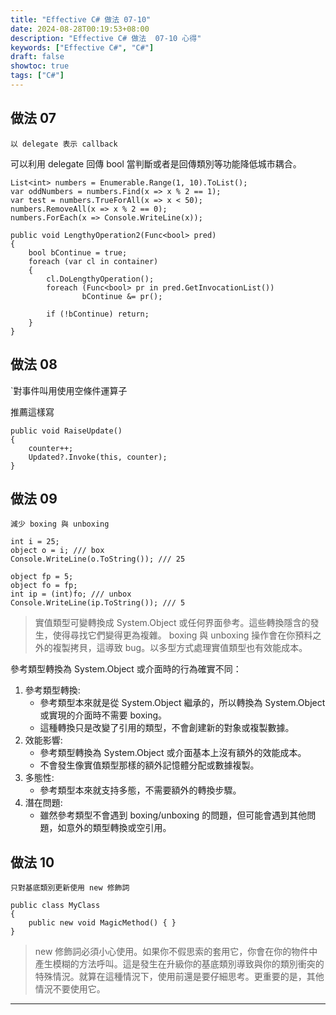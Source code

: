 ```yaml
---
title: "Effective C# 做法 07-10"
date: 2024-08-28T00:19:53+08:00
description: "Effective C# 做法  07-10 心得"
keywords: ["Effective C#", "C#"]
draft: false
showtoc: true
tags: ["C#"]
---
```


## 做法 07

`以 delegate 表示 callback`

可以利用 delegate 回傳 bool 當判斷或者是回傳類別等功能降低城市耦合。

```Csharp
List<int> numbers = Enumerable.Range(1, 10).ToList();
var oddNumbers = numbers.Find(x => x % 2 == 1);
var test = numbers.TrueForAll(x => x < 50);
numbers.RemoveAll(x => x % 2 == 0);
numbers.ForEach(x => Console.WriteLine(x));

public void LengthyOperation2(Func<bool> pred)
{
    bool bContinue = true;
    foreach (var cl in container)
    {
        cl.DoLengthyOperation();
        foreach (Func<bool> pr in pred.GetInvocationList())
                bContinue &= pr();

        if (!bContinue) return;
    }
}
```

## 做法 08

`對事件叫用使用空條件運算子

推薦這樣寫

```Csharp
public void RaiseUpdate()
{
    counter++;
    Updated?.Invoke(this, counter);
}
```

## 做法 09

`減少 boxing 與 unboxing`

```Csharp
int i = 25;
object o = i; /// box
Console.WriteLine(o.ToString()); /// 25

object fp = 5;
object fo = fp;
int ip = (int)fo; /// unbox
Console.WriteLine(ip.ToString()); /// 5
```

> 實值類型可變轉換成 System.Object 或任何界面參考。這些轉換隱含的發生，使得尋找它們變得更為複雜。
> boxing 與 unboxing 操作會在你預料之外的複製拷貝，這導致 bug。以多型方式處理實值類型也有效能成本。

參考類型轉換為 System.Object 或介面時的行為確實不同：

1. 參考類型轉換:
   - 參考類型本來就是從 System.Object 繼承的，所以轉換為 System.Object 或實現的介面時不需要 boxing。
   - 這種轉換只是改變了引用的類型，不會創建新的對象或複製數據。
2. 效能影響:
   - 參考類型轉換為 System.Object 或介面基本上沒有額外的效能成本。
   - 不會發生像實值類型那樣的額外記憶體分配或數據複製。
3. 多態性:
   - 參考類型本來就支持多態，不需要額外的轉換步驟。
4. 潛在問題:
   - 雖然參考類型不會遇到 boxing/unboxing 的問題，但可能會遇到其他問題，如意外的類型轉換或空引用。

## 做法 10

`只對基底類別更新使用 new 修飾詞`

```Csharp
public class MyClass
{
    public new void MagicMethod() { }
}
```

> new 修飾詞必須小心使用。如果你不假思索的套用它，你會在你的物件中產生模糊的方法呼叫。這是發生在升級你的基底類別導致與你的類別衝突的特殊情況。就算在這種情況下，使用前還是要仔細思考。更重要的是，其他情況不要使用它。

---
